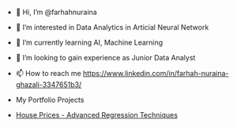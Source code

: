 - 👋 Hi, I’m @farhahnuraina
- 👀 I’m interested in Data Analytics in Articial Neural Network
- 🌱 I’m currently learning AI, Machine Learning
- 💞️ I’m looking to gain experience as Junior Data Analyst
- 📫 How to reach me https://www.linkedin.com/in/farhah-nuraina-ghazali-3347651b3/

- My Portfolio Projects
- [House Prices - Advanced Regression Techniques](https://www.example.com)

<!---
farhahnuraina/farhahnuraina is a ✨ special ✨ repository because its `README.md` (this file) appears on your GitHub profile.
You can click the Preview link to take a look at your changes.
--->
